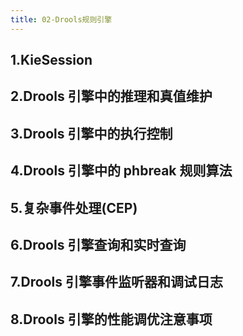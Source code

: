 ```yaml
---
title: 02-Drools规则引擎
---
```

## 1.KieSession



## 2.Drools 引擎中的推理和真值维护



## 3.Drools 引擎中的执行控制



## 4.Drools 引擎中的 phbreak 规则算法



## 5.复杂事件处理(CEP)



## 6.Drools 引擎查询和实时查询



## 7.Drools 引擎事件监听器和调试日志



## 8.Drools 引擎的性能调优注意事项
